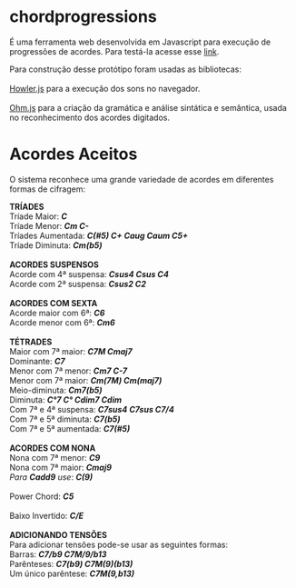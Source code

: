 # chordprogressions
É uma ferramenta web desenvolvida em Javascript para execução de progressões de acordes. Para testá-la acesse esse [link](https://joaotozzi.github.io/chordprogressions/). 

Para construção desse protótipo foram usadas as bibliotecas:<br/><br/>
[Howler.js](https://howlerjs.com/) para a execução dos sons no navegador.<br/><br/>
[Ohm.js](https://ohmlang.github.io/) para a criação da gramática e análise sintática e semântica, usada no reconhecimento dos acordes digitados.<br/>

# Acordes Aceitos
O sistema reconhece uma grande variedade de acordes em diferentes formas de cifragem:

**TRÍADES**<br/>
Tríade Maior:   <strong><em>C</strong></em><br/>
Tríade Menor:   <strong><em>Cm C-</strong></em><br/>
Tríades Aumentada:   <strong><em>C(#5) C+ Caug Caum C5+</strong></em><br/>
Tríade Diminuta:   <strong><em>Cm(b5)</strong></em><br/>
<br/>
<strong>ACORDES SUSPENSOS</strong><br/>
Acorde com 4ª suspensa:   <strong><em>Csus4 Csus C4</strong></em><br/>
Acorde com 2ª suspensa:   <strong><em>Csus2 C2</strong></em><br/>
<br/>
**ACORDES COM SEXTA**<br/>
Acorde maior com 6ª:   <strong><em>C6</strong></em><br/>
Acorde menor com 6ª:   <strong><em>Cm6</strong></em><br/>
<br/>
**TÉTRADES**<br/>
Maior com 7ª maior:   <strong><em>C7M Cmaj7</strong></em><br/>
Dominante:   <strong><em>C7</strong></em><br/>
Menor com 7ª menor:   <strong><em>Cm7 C-7</strong></em><br/>
Menor com 7ª maior:   <strong><em>Cm(7M) Cm(maj7)</strong></em><br/>
Meio-diminuta:   <strong><em>Cm7(b5)</strong></em><br/>
Diminuta:   <strong><em>C°7 C° Cdim7 Cdim</strong></em><br/>
Com 7ª e 4ª suspensa:   <strong><em>C7sus4 C7sus C7/4</strong></em><br/>
Com 7ª e 5ª diminuta:   <strong><em>C7(b5)</strong></em><br/>
Com 7ª e 5ª aumentada:   <strong><em>C7(#5)</strong></em><br/>
<br/>
**ACORDES COM NONA**<br/>
Nona com 7ª menor:   <strong><em>C9</strong></em><br/> 
Nona com 7ª maior:   <strong><em>Cmaj9</strong></em><br/>
*Para* ***Cadd9*** *use*: <strong><em>C(9)</strong></em><br/>
<br/>
Power Chord: <strong><em>C5</strong></em><br/>
<br/>
Baixo Invertido: <strong><em>C/E</strong></em><br/>
<br/>
**ADICIONANDO TENSÕES**<br/>
Para adicionar tensões pode-se usar as seguintes formas:<br/>
Barras: <strong><em>C7/b9 C7M/9/b13</strong></em><br/>
Parênteses: <strong><em>C7(b9) C7M(9)(b13)</strong></em><br/>
Um único parêntese: <strong><em>C7M(9,b13)</strong></em><br/> 
